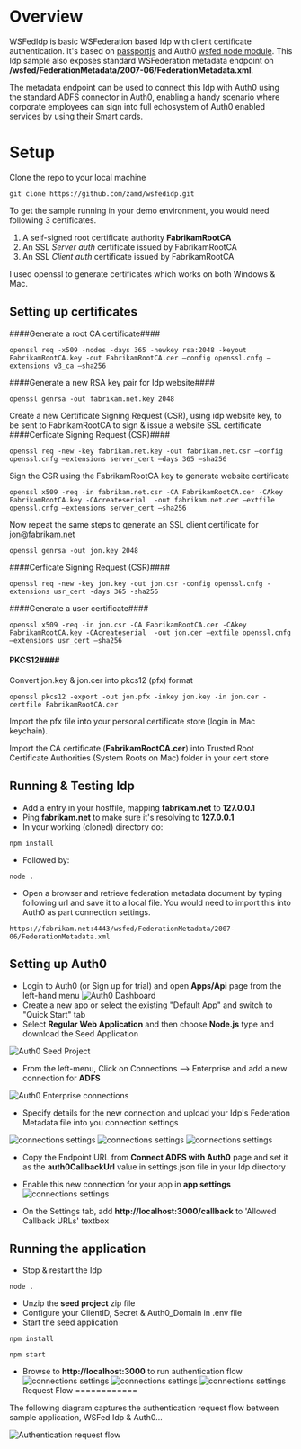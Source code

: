 # Overview
WSFedIdp is basic WSFederation based Idp with client certificate authentication. 
It's based on [passportjs](https://github.com/jaredhanson/passport) and Auth0 [wsfed node module]( https://github.com/auth0/node-wsfed). 
This Idp sample also exposes standard WSFederation metadata endpoint on **/wsfed/FederationMetadata/2007-06/FederationMetadata.xml**.

The metadata endpoint can be used to connect this Idp with Auth0 using the standard ADFS connector in Auth0, enabling a handy scenario where corporate employees can sign into full echosystem of Auth0 enabled services by using their Smart cards.

Setup
===================
Clone the repo to your local machine

```
git clone https://github.com/zamd/wsfedidp.git
```

To get the sample running in your demo environment, you would need following 3 certificates. 

 1. A self-signed root certificate authority **FabrikamRootCA**
 2. An SSL *Server auth* certificate issued by FabrikamRootCA 
 3. An SSL *Client auth* certificate issued by FabrikamRootCA

I used openssl to generate certificates which works on both Windows & Mac. 

Setting up certificates
---------------------------

####Generate a root CA certificate####
```
openssl req -x509 -nodes -days 365 -newkey rsa:2048 -keyout FabrikamRootCA.key -out FabrikamRootCA.cer –config openssl.cnfg –extensions v3_ca –sha256
```

####Generate a new RSA key pair for Idp website####
```
openssl genrsa -out fabrikam.net.key 2048
```
Create a new Certificate Signing Request (CSR), using idp website key, to be sent to FabrikamRootCA to sign & issue a website SSL certificate 
####Cerficate Signing Request (CSR)####
```
openssl req -new -key fabrikam.net.key -out fabrikam.net.csr –config openssl.cnfg –extensions server_cert –days 365 –sha256
```
Sign the CSR using the FabrikamRootCA key to generate website certificate

```
openssl x509 -req -in fabrikam.net.csr -CA FabrikamRootCA.cer -CAkey FabrikamRootCA.key -CAcreateserial  -out fabrikam.net.cer –extfile openssl.cnfg –extensions server_cert –sha256
```
Now repeat the same steps to generate an SSL client certificate for jon@fabrikam.net

```
openssl genrsa -out jon.key 2048
```
####Cerficate Signing Request (CSR)####
```
openssl req -new -key jon.key -out jon.csr -config openssl.cnfg -extensions usr_cert -days 365 -sha256
```
####Generate a user certificate####
```
openssl x509 -req -in jon.csr -CA FabrikamRootCA.cer -CAkey FabrikamRootCA.key -CAcreateserial  -out jon.cer –extfile openssl.cnfg –extensions usr_cert –sha256
```
#### PKCS12####
Convert jon.key & jon.cer into pkcs12 (pfx) format

```
openssl pkcs12 -export -out jon.pfx -inkey jon.key -in jon.cer -certfile FabrikamRootCA.cer
```
Import the pfx file into your personal certificate store (login in Mac keychain).

Import the CA certificate (**FabrikamRootCA.cer**) into Trusted Root Certificate Authorities (System Roots on Mac) folder in your cert store

Running & Testing Idp
---------------------------
- Add a entry in your hostfile, mapping **fabrikam.net** to **127.0.0.1**
- Ping **fabrikam.net** to make sure it's resolving to **127.0.0.1**
- In your working (cloned) directory do:
```
npm install
```
- Followed by:
```
node .
```
- Open a browser and retrieve federation metadata document by typing following url and save it to a local file. You would need to import this into Auth0 as part connection settings.
```
https://fabrikam.net:4443/wsfed/FederationMetadata/2007-06/FederationMetadata.xml
```

Setting up Auth0
---------------------------
- Login to Auth0 (or Sign up for trial) and open **Apps/Api** page from the left-hand menu
![Auth0 Dashboard](https://github.com/zamd/wsfedidp/blob/master/images/auth0dash.png)
- Create a new app or select the existing "Default App" and switch to "Quick Start" tab
- Select **Regular Web Application** and then choose **Node.js** type and download the Seed Application

![Auth0 Seed Project](https://github.com/zamd/wsfedidp/blob/master/images/auth0seedproject.png)

- From the left-menu, Click on Connections --> Enterprise and add a new connection for **ADFS**

![Auth0 Enterprise connections](https://github.com/zamd/wsfedidp/blob/master/images/auth0adfscon.png)

- Specify details for the new connection and upload your Idp's Federation Metadata file into you connection settings

![connections settings](https://github.com/zamd/wsfedidp/blob/master/images/auth0adfsconset.png)
![connections settings](https://github.com/zamd/wsfedidp/blob/master/images/auth0adfsconset2.png)
![connections settings](https://github.com/zamd/wsfedidp/blob/master/images/auth0adfsconset3.png)

- Copy the Endpoint URL from **Connect ADFS with Auth0** page and set it as the **auth0CallbackUrl** value in settings.json file in your Idp directory

- Enable this new connection for your app in **app settings**
![connections settings](https://github.com/zamd/wsfedidp/blob/master/images/auth0connectionenabledapp.png)
- On the Settings tab, add **http://localhost:3000/callback** to 'Allowed Callback URLs' textbox

Running the application
-----------------------------
- Stop & restart the Idp
```
node .
```
- Unzip the **seed project** zip file
- Configure your ClientID, Secret & Auth0_Domain in .env file
- Start the seed application
```
npm install
```
```
npm start
```
- Browse to **http://localhost:3000** to run authentication flow
![connections settings](https://github.com/zamd/wsfedidp/blob/master/images/auth0fedworking.png)
![connections settings](https://github.com/zamd/wsfedidp/blob/master/images/auth0fedworking2.png)
![connections settings](https://github.com/zamd/wsfedidp/blob/master/images/auth0fedworking3.png)
Request Flow
============

The following diagram captures the authentication request flow between sample application, WSFed Idp & Auth0...

![Authentication request flow](https://github.com/zamd/wsfedidp/blob/master/images/requestflow.png)